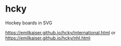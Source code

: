 # hcky
Hockey boards in SVG

https://emilkaiser.github.io/hcky/international.html or https://emilkaiser.github.io/hcky/nhl.html
